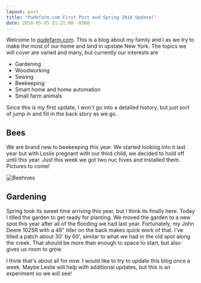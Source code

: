 ```yaml
---
layout: post
title: "Pudefarm.com First Post and Spring 2018 Update!"
date: 2018-05-05 21:21:00 -0500
---
```

Welcome to [pudefarm.com](http://pudefarm.com). This is a blog about my family and I as we try to make the most of our home and land in upstate New York. The topics we will cover are varied and many, but currently our interests are
* Gardening
* Woodworking
* Sewing
* Beekeeping
* Smart home and home automation
* Small farm animals

Since this is my first update, I won't go into a detailed history, but just sort of jump in and fill in the back story as we go.

## Bees
We are brand new to beekeeping this year.  We started looking into it last year but with Leslie pregnant with our third child, we decided to hold off until this year.  Just this week we got two nuc hives and installed them. Pictures to come!

![Beehives](https://i.imgur.com/vfEabQC.jpg)

## Gardening
Spring took its sweet time arriving this year, but I think its finally here.  Today I tilled the garden to get ready for planting.  We moved the garden to a new spot this year after all of the flooding we had last year. Fortunately, my John Deere 1025R with a 48" tiller on the back makes quick work of that. I've tilled a patch about 30' by 60', similar to what we had in the old spot along the creek. That should be more than enough to space to start, but also gives us room to grow


I think that's about all for now. I would like to try to update this blog once a week. Maybe Leslie will help with additional updates, but this is an experiment so we will see!
